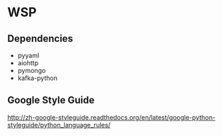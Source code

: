 WSP
===

Dependencies
------------

 - pyyaml
 - aiohttp
 - pymongo
 - kafka-python

Google Style Guide
------------------

<http://zh-google-styleguide.readthedocs.org/en/latest/google-python-styleguide/python_language_rules/>
